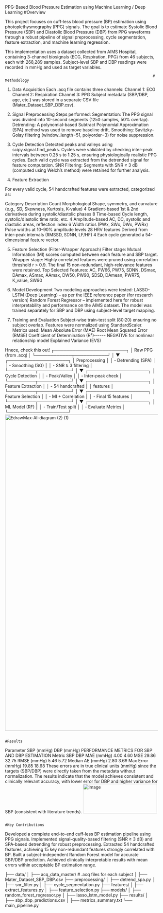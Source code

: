 PPG-Based Blood Pressure Estimation using Machine Learning / Deep Learning
                                                                     #Overview

This project focuses on cuff-less blood pressure (BP) estimation using photoplethysmography (PPG) signals.
The goal is to estimate Systolic Blood Pressure (SBP) and Diastolic Blood Pressure (DBP) from PPG waveforms through a robust pipeline of signal preprocessing, cycle segmentation, feature extraction, and machine learning regression.

This implementation uses a dataset collected from AIMS Hospital, containing 3-channel biosignals (ECG, Respiration, PPG) from 46 subjects, each with 268,289 samples.
Subject-level SBP and DBP readings were recorded in mmHg and used as target variables.

                                                                        # Methodology
1. Data Acquisition
Each .acq file contains three channels:
Channel 1: ECG
Channel 2: Respiration
Channel 3: PPG
Subject metadata (SBP/DBP, age, etc.) was stored in a separate CSV file (Mater_Dataset_SBP_DBP.csv).

2. Signal Preprocessing
Steps performed:
Segmentation: The PPG signal was divided into 10-second segments (1250 samples, 50% overlap).
Detrending: A polynomial-based Subtract Polynomial Approximation (SPA) method was used to remove baseline drift.
Smoothing: Savitzky–Golay filtering (window_length=51, polyorder=3) for noise suppression.

3. Cycle Detection
Detected peaks and valleys using scipy.signal.find_peaks.
Cycles were validated by checking inter-peak intervals between 0.25 s to 1.25 s, ensuring physiologically realistic PPG cycles.
Each valid cycle was extracted from the detrended signal for feature computation.
SNR Filtering: Segments with SNR ≥ 3 dB (computed using Welch’s method) were retained for further analysis.

4. Feature Extraction

For every valid cycle, 54 handcrafted features were extracted, categorized as:

Category	Description	Count
Morphological	Shape, symmetry, and curvature (e.g., SD, Skewness, Kurtosis, K-value)	4
Gradient-based	1st & 2nd derivatives during systolic/diastolic phases	8
Time-based	Cycle length, systolic/diastolic time ratio, etc.	4
Amplitude-based	AC, DC, systolic and diastolic areas, reflection index	6
Width ratios (PWx, SWx, DWx, PWRx)	Pulse widths at 10–90% amplitude levels	28
HRV features	Derived from inter-peak intervals (RMSSD, SDNN, LF/HF)	4
Each cycle generated a 54-dimensional feature vector.

5. Feature Selection (Filter-Wrapper Approach)
Filter stage: Mutual Information (MI) scores computed between each feature and SBP target.
Wrapper stage: Highly correlated features were pruned using correlation threshold r > 0.9.
The final 15 non-redundant, high-relevance features were retained.
Top Selected Features:
AC, PW66, PW75, SDNN, DSmax, DAmax, ASmax, AAmax, DW50, PW90, SDSD, DAmean, PWR75, K_value, SW90

6. Model Development
Two modeling approaches were tested:
LASSO-LSTM (Deep Learning) – as per the IEEE reference paper (for research version)
Random Forest Regressor – implemented here for robust interpretability and performance on the AIMS dataset.
The model was trained separately for SBP and DBP using subject-level target mapping.

7. Training and Evaluation
Subject-wise train-test split (80:20) ensuring no subject overlap.
Features were normalized using StandardScaler.
Metrics used:
Mean Absolute Error (MAE)
Root Mean Squared Error (RMSE)
Coefficient of Determination (R²)------ NEGATIVE for nonlinear relationship model
Explained Variance (EVS)

Hnece, check this out!
         ┌────────────────────────┐
         │ Raw PPG (from .acq)    │
         └────────────┬───────────┘
                      │
                      ▼
           ┌────────────────────┐
           │ Preprocessing       │
           │ - Detrending (SPA)  │
           │ - Smoothing (SG)    │
           │ - SNR ≥ 3 filtering │
           └─────────┬───────────┘
                     │
                     ▼
           ┌────────────────────┐
           │ Cycle Detection     │
           │ - Peak/Valley       │
           │ - Inter-peak check  │
           └─────────┬───────────┘
                     │
                     ▼
           ┌────────────────────┐
           │ Feature Extraction  │
           │ - 54 handcrafted    │
           │   features          │
           └─────────┬───────────┘
                     │
                     ▼
           ┌────────────────────┐
           │ Feature Selection   │
           │ - MI + Correlation  │
           │ - Final 15 features │
           └─────────┬───────────┘
                     │
                     ▼
           ┌────────────────────┐
           │ ML Model (RF)      │
           │ - Train/Test split │
           │ - Evaluate Metrics │
           └────────────────────┘
<img width="1423" height="1040" alt="EdrawMax-AI-diagram (2) (1)" src="https://github.com/user-attachments/assets/a253004c-e017-4be0-b843-b05074631b3d" />
                                                     
                                                                         #Results
Parameter	SBP (mmHg)	DBP (mmHg)
PERFORMANCE METRICS FOR SBP AND DBP ESTIMATION
Metric                SBP    DBP
MAE (mmHg)            4.00   4.60
MSE                   29.86  32.75
RMSE (mmHg)           5.46   5.72
Median AE (mmHg)      2.80   3.69
Max Error (mmHg)      19.85  18.68
These errors are in true clinical units (mmHg) since the targets (SBP/DBP) were directly taken from the metadata without normalization.
The results indicate that the model achieves consistent and clinically relevant accuracy, with lower error for DBP and higher variance for SBP (consistent with literature trends).
<img width="244" height="97" alt="image" src="https://github.com/user-attachments/assets/8b179992-e1fc-4074-9af3-c2c12cd1e2ba" />

                                                                        #Key Contributions

Developed a complete end-to-end cuff-less BP estimation pipeline using PPG signals.
Implemented signal-quality-based filtering (SNR ≥ 3 dB) and SPA-based detrending for robust preprocessing.
Extracted 54 handcrafted features, achieving 15 key non-redundant features strongly correlated with BP.
Built a subject-independent Random Forest model for accurate SBP/DBP prediction.
Achieved clinically interpretable results with mean errors within acceptable BP estimation range.

├── data/
│   ├── acq_data_master/         # .acq files for each subject
│   ├── Mater_Dataset_SBP_DBP.csv
├── preprocessing/
│   ├── detrend_spa.py
│   ├── snr_filter.py
│   ├── cycle_segmentation.py
├── features/
│   ├── extract_features.py
│   ├── feature_selection.py
├── models/
│   ├── random_forest_regressor.py
│   ├── lasso_lstm_model.py
├── results/
│   ├── sbp_dbp_predictions.csv
│   ├── metrics_summary.txt
└── main_pipeline.py
